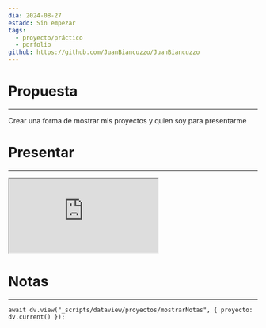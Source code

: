 ```yaml
---
dia: 2024-08-27
estado: Sin empezar
tags:
  - proyecto/práctico
  - porfolio
github: https://github.com/JuanBiancuzzo/JuanBiancuzzo
---
```

# Propuesta
---
Crear una forma de mostrar mis proyectos y quien soy para presentarme


# Presentar
---
<iframe src="https://juanbiancuzzo.github.io/JuanBiancuzzo/"></iframe>

# Notas
---
```dataviewjs
await dv.view("_scripts/dataview/proyectos/mostrarNotas", { proyecto: dv.current() });
```